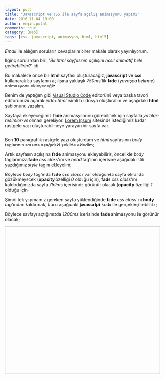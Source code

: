 ```yaml
---
layout: post
title: "Javascript ve CSS ile sayfa açılış animasyonu yapımı"
date: 2016-11-04 19:00
author: engin.polat
comments: true
category: [Web]
tags: [css, javascript, animasyon, html, html5]
---
```

*Email* ile aldığım soruların cevaplarını birer makale olarak yayınlıyorum.

İlginç sorulardan biri, '*Bir html sayfasının açılışını nasıl animatif hale getirebilirim?*' idi.

Bu makalede önce bir **html** sayfası oluşturacağız, **javascript** ve **css** kullanarak bu sayfanın açılışına yaklaşık *750ms*'lik **fade** (*yavaşça belirme*) animasyonu ekleyeceğiz.

Benim de yaptığım gibi <a href="http://code.visualstudio.com/" target="_blank" rel="noopener">Visual Studio Code</a> editorünü veya başka favori editorünüzü açarak *index.html* isimli bir dosya oluşturalım ve aşağıdaki **html** şablonunu yazalım.

<script src="https://gist.github.com/polatengin/fcdff64c8edf66f3648c32a3e24a3fae.js?file=index-sablon.html"></script>

Sayfaya ekleyeceğimiz **fade** animasyonunu görebilmek için sayfada *yazılar*-*resimler*-vs olması gerekiyor. <a href="http://www.lipsum.com" target="_blank" rel="noopener">Lorem Ipsum</a> sitesinde istediğimiz kadar rastgele yazı oluşturabilmeye yarayan bir sayfa var.

<img class="lazy img-responsive" data-src="http://www.enginpolat.com/wp-content/uploads/2017/01/lipsum.png" />

Ben **10** paragraflık rastgele yazı oluşturdum ve *html* sayfasının *body* taglarının arasına aşağıdaki şekilde ekledim;

<script src="https://gist.github.com/polatengin/fcdff64c8edf66f3648c32a3e24a3fae.js?file=index-lipsum.html"></script>

Artık sayfanın açılışına **fade** animasyonu ekleyebiliriz, öncelikle *body* taglarımıza **fade** *css class*'ını ve *head* tag'ının içerisine aşağıdaki stili yazdığımız *style* tagını ekleyelim;

<script src="https://gist.github.com/polatengin/fcdff64c8edf66f3648c32a3e24a3fae.js?file=index-style.html"></script>

Böylece *body* tag'ında **fade** *css class*'ı var olduğunda sayfa ekranda gözükmeyecek (**opacity** özelliği *0* olduğu için), **fade** *css class*'ını kaldırdığımızda sayfa *750ms* içerisinde görünür olacak (**opacity** özelliği *1* olduğu için)

Şimdi tek yapmamız gereken sayfa yüklendiğinde **fade** *css class*'ını **body** *tag*'ından kaldırmak, bunu aşağıdaki **javascript** kodu ile gerçekleştirebiliriz;

<script src="https://gist.github.com/polatengin/fcdff64c8edf66f3648c32a3e24a3fae.js?file=index-script.html"></script>

Böylece sayfayı açtığımızda *1200ms* içerisinde **fade** animasyonu ile görünür olacak;

<img class="lazy img-responsive" data-src="/assets/uploads/2016/11/JavascriptSayfaAcilisAnimasyonu.gif" width="640" height="480" />